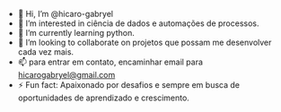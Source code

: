 - 👋 Hi, I’m @hicaro-gabryel
- 👀 I’m interested in ciência de dados e automações de processos.
- 🌱 I’m currently learning python.
- 💞️ I’m looking to collaborate on projetos que possam me desenvolver cada vez mais.
- 📫 para entrar em contato, encaminhar email para hicarogabryel@gmail.com
- ⚡ Fun fact: Apaixonado por desafios e sempre em busca de oportunidades de aprendizado e crescimento. 

<!---
hicaro-gabryel/hicaro-gabryel is a ✨ special ✨ repository because its `README.md` (this file) appears on your GitHub profile.
You can click the Preview link to take a look at your changes.
--->

